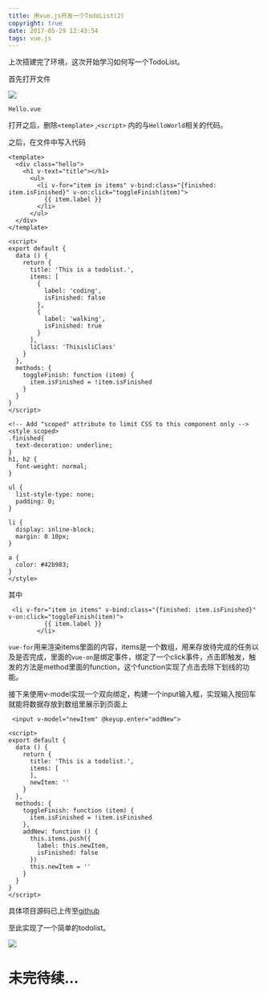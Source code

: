 ```yaml
---
title: 用vue.js开发一个TodoList(2)
copyright: true
date: 2017-05-29 12:43:54
tags: vue.js
---
```


上次搭建完了环境，这次开始学习如何写一个TodoList。

首先打开文件

![](https://ws2.sinaimg.cn/large/006tNc79gy1fg24w7vy6cj305704o0sw.jpg)

`Hello.vue`

打开之后，删除`<template>`  ,`<script>` 内的与`HelloWorld`相关的代码。

之后，在文件中写入代码

```vue
<template>
  <div class="hello">
    <h1 v-text="title"></h1>
      <ul>
        <li v-for="item in items" v-bind:class="{finished: item.isFinished}" v-on:click="toggleFinish(item)">
          {{ item.label }}
        </li>
      </ul>
  </div>
</template>

<script>
export default {
  data () {
    return {
      title: 'This is a todolist.',
      items: [
        {
          label: 'coding',
          isFinished: false
        },
        {
          label: 'walking',
          isFinished: true
        }
      ],
      liClass: 'ThisisliClass'
    }
  },
  methods: {
    toggleFinish: function (item) {
      item.isFinished = !item.isFinished
    }
  }
}
</script>

<!-- Add "scoped" attribute to limit CSS to this component only -->
<style scoped>
.finished{
  text-decoration: underline;
}
h1, h2 {
  font-weight: normal;
}

ul {
  list-style-type: none;
  padding: 0;
}

li {
  display: inline-block;
  margin: 0 10px;
}

a {
  color: #42b983;
}
</style>

```

其中

```Vue
 <li v-for="item in items" v-bind:class="{finished: item.isFinished}" v-on:click="toggleFinish(item)">
          {{ item.label }}
        </li>
```

`vue-for`用来渲染items里面的内容，items是一个数组，用来存放待完成的任务以及是否完成，里面的`vue-on`是绑定事件，绑定了一个click事件，点击即触发，触发的方法是method里面的function，这个function实现了点击去除下划线的功能。

接下来使用v-model实现一个双向绑定，构建一个input输入框，实现输入按回车就能将数据存放到数组里展示到页面上

```Vue
 <input v-model="newItem" @keyup.enter="addNew">

<script>
export default {
  data () {
    return {
      title: 'This is a todolist.',
      items: [
      ],
      newItem: ''
    }
  },
  methods: {
    toggleFinish: function (item) {
      item.isFinished = !item.isFinished
    },
    addNew: function () {
      this.items.push({
        label: this.newItem,
        isFinished: false
      })
      this.newItem = ''
    }
  }
}
</script>
```

具体项目源码已上传至[github](https://github.com/Jimmy9876/TodoList)

至此实现了一个简单的todolist。

![](https://ws3.sinaimg.cn/large/006tNc79gy1fg25pjbu7nj30at0emaab.jpg)

#  



# 未完待续...

